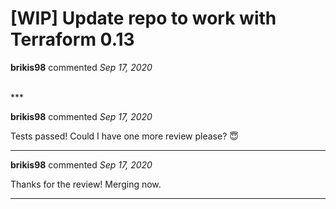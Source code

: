 # [WIP] Update repo to work with Terraform 0.13

**brikis98** commented *Sep 17, 2020*


<br />
***


**brikis98** commented *Sep 17, 2020*

Tests passed! Could I have one more review please? 😇  
***

**brikis98** commented *Sep 17, 2020*

Thanks for the review! Merging now.
***

